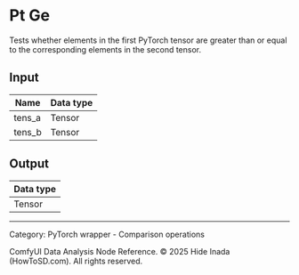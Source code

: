 # Pt Ge
Tests whether elements in the first PyTorch tensor are greater than or equal to the corresponding elements in the second tensor.

## Input
| Name | Data type |
|---|---|
| tens_a | Tensor |
| tens_b | Tensor |

## Output
| Data type |
|---|
| Tensor |

<HR>
Category: PyTorch wrapper - Comparison operations

ComfyUI Data Analysis Node Reference. © 2025 Hide Inada (HowToSD.com). All rights reserved.
